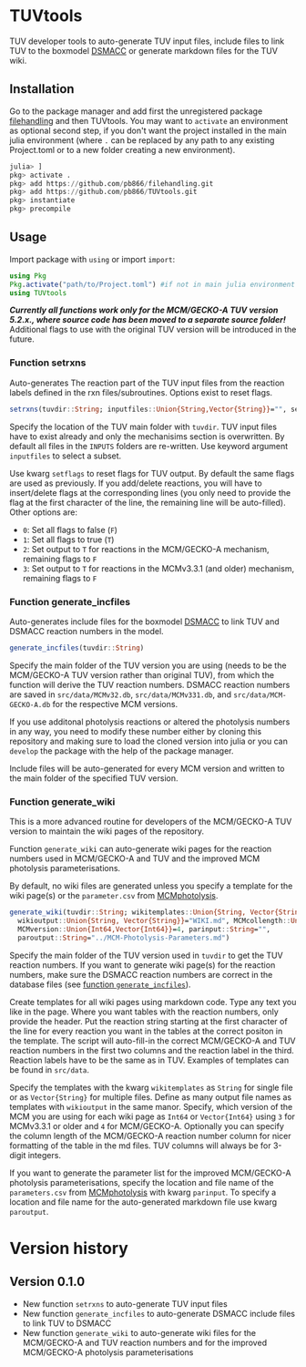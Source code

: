 TUVtools
========

TUV developer tools to auto-generate TUV input files, include files to link
TUV to the boxmodel [DSMACC](https://github.com/pb866/DSMACC-testing.git) or
generate markdown files for the TUV wiki.


Installation
------------

Go to the package manager and add first the unregistered package 
[filehandling](https://github.com/pb866/filehandling.git) and then TUVtools.
You may want to `activate` an environment as optional second step, if you
don't want the project installed in the main julia environment (where `.` can
be replaced by any path to any existing Project.toml or to a new folder
creating a new environment).

```julia
julia> ]
pkg> activate .
pkg> add https://github.com/pb866/filehandling.git
pkg> add https://github.com/pb866/TUVtools.git
pkg> instantiate
pkg> precompile
```


Usage
-----

Import package with `using` or import `import`:

```julia
using Pkg
Pkg.activate("path/to/Project.toml") #if not in main julia environment
using TUVtools
```

**_Currently all functions work only for the MCM/GECKO-A TUV version 5.2.x., where source code has been moved to a separate source folder!_**
Additional flags to use with the original TUV version will be introduced in the future.


### Function setrxns

Auto-generates The reaction part of the TUV input files from the reaction labels
defined in the rxn files/subroutines. Options exist to reset flags.



```julia
setrxns(tuvdir::String; inputfiles::Union{String,Vector{String}}="", setflags::Int64=-1)
```

Specify the location of the TUV main folder with `tuvdir`. TUV input files have to exist
already and only the mechanisims section is overwritten. By default all files in the `INPUTS`
folders are re-written. Use keyword argument `inputfiles` to select a subset.

Use kwarg `setflags` to reset flags for TUV output. By default the same flags are used as
previously. If you add/delete reactions, you will have to insert/delete flags at the
corresponding lines (you only need to provide the flag at the first character of the line,
the remaining line will be auto-filled). Other options are:

- `0`: Set all flags to false (`F`)
- `1`: Set all flags to true (`T`)
- `2`: Set output to `T` for reactions in the MCM/GECKO-A mechanism, remaining flags to `F`
- `3`: Set output to `T` for reactions in the MCMv3.3.1 (and older) mechanism, remaining flags to `F`


### Function generate_incfiles

Auto-generates include files for the boxmodel 
[DSMACC](https://github.com/pb866/DSMACC-testing.git) to link TUV and DSMACC
reaction numbers in the model.

```julia
generate_incfiles(tuvdir::String)
```

Specify the main folder of the TUV version you are using 
(needs to be the MCM/GECKO-A TUV version rather than original TUV), from
which the function will derive the TUV reaction numbers.
DSMACC reaction numbers are saved in `src/data/MCMv32.db`, `src/data/MCMv331.db`,
and `src/data/MCM-GECKO-A.db` for the respective MCM versions. 

If you use additonal photolysis reactions or altered the photolysis numbers 
in any way, you need to modify these number either by cloning this repository
and making sure to load the cloned version into julia or you can `develop` the
package with the help of the package manager.

Include files will be auto-generated for every MCM version and written to the
main folder of the specified TUV version.


### Function generate_wiki

This is a more advanced routine for developers of the MCM/GECKO-A TUV version
to maintain the wiki pages of the repository.

Function `generate_wiki` can auto-generate wiki pages for the reaction numbers
used in MCM/GECKO-A and TUV and the improved MCM photolysis parameterisations.

By default, no wiki files are generated unless you specify a template for the wiki page(s) 
or the `parameter.csv` from [MCMphotolysis](https://github.com/pb866/MCMphotolysis.git).

```julia
generate_wiki(tuvdir::String; wikitemplates::Union{String, Vector{String}}="",
  wikioutput::Union{String, Vector{String}}="WIKI.md", MCMcollength::Union{Int64,Vector{Int64}}=10,
  MCMversion::Union{Int64,Vector{Int64}}=4, parinput::String="",
  paroutput::String="../MCM-Photolysis-Parameters.md")
```

Specify the main folder of the TUV version used in `tuvdir` to get the TUV
reaction numbers. If you want to generate wiki page(s) for the reaction numbers,
make sure the DSMACC reaction numbers are correct in the database files
(see [function `generate_incfiles`](#function-generate_incfiles)).

Create templates for all wiki pages using markdown code. Type any text you like
in the page. Where you want tables with the reaction numbers, only provide the header.
Put the reaction string starting at the first character of the line for every reaction
you want in the tables at the correct positon in the template. The script will auto-fill-in
the correct MCM/GECKO-A and TUV reaction numbers in the first two columns and the
reaction label in the third. Reaction labels have to be the same as in TUV.
Examples of templates can be found in `src/data`.

Specify the templates with the kwarg `wikitemplates` as `String` for single file
or as `Vector{String}` for multiple files. Define as many output file names as
templates with `wikioutput` in the same manor. Specify, which version of the MCM
you are using for each wiki page as `Int64` or `Vector{Int64}` using `3` for
MCMv3.3.1 or older and `4` for MCM/GECKO-A. Optionally you can specify the column
length of the MCM/GECKO-A reaction number column for nicer formatting of the table
in the md files. TUV columns will always be for 3-digit integers.

If you want to generate the parameter list for the improved MCM/GECKO-A
photolysis parameterisations, specify the location and file name of the
`parameters.csv` from [MCMphotolysis](https://github.com/pb866/MCMphotolysis.git)
with kwarg `parinput`. To specify a location and file name for the 
auto-generated markdown file use kwarg `paroutput`.


Version history
===============

Version 0.1.0
-------------
- New function `setrxns` to auto-generate TUV input files
- New function `generate_incfiles` to auto-generate DSMACC include files
  to link TUV to DSMACC
- New function `generate_wiki` to auto-generate wiki files for the 
  MCM/GECKO-A and TUV reaction numbers and for the improved MCM/GECKO-A
  photolysis parameterisations

